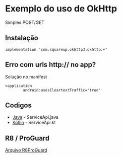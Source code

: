 # Exemplo do uso de OkHttp

Simples POST/GET

## Instalação

```
implementation 'com.squareup.okhttp3:okhttp:+'
```
## Erro com urls http:// no app?

Solução no manifest
```
<application
        android:usesCleartextTraffic="true"
```

## Codigos

* [Java](https://github.com/xzflow/SampleOkHttp/blob/master/ServiceApi.java) - ServiceApi.java
* [Kotlin](https://github.com/xzflow/SampleOkHttp/blob/master/ServiceApi.kt) - ServiceApi.kt


## R8 / ProGuard

[Arquivo R8ProGuard](https://github.com/square/okhttp/blob/master/okhttp/src/main/resources/META-INF/proguard/okhttp3.pro)
